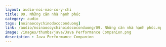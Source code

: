 ```yaml
---
layout: audio-noi-nao-co-y-chi
title: 09. Những căn nhà hạnh phúc
category: audio
tags: [noinaocoychinodococonduong]
link: /audio/noinaocoychinoidococonduong/09. Những căn nhà hạnh phúc.mp3 
image: /images/thumbs/java/Java Performance Companion.png
description : Java Performance Companion 
---
```













